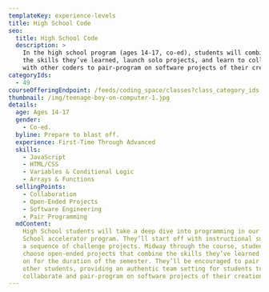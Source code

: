 ```yaml
---
templateKey: experience-levels
title: High School Code
seo:
  title: High School Code
  description: >
    In the high school program (ages 14-17, co-ed), students will combine all
    the skills they’ve learned, launch solo projects, and learn to collaborate
    with other coders to pair-program on software projects of their creation.
categoryIds:
  - 49
courseOfferingEndpoint: /feeds/coding_space/classes?class_category_ids[]=49
thumbnail: /img/teenage-boy-on-computer-1.jpg
details:
  age: Ages 14-17
  gender:
    - Co-ed.
  byline: Prepare to blast off.
  experience: First-Time Through Advanced
  skills:
    - JavaScript
    - HTML/CSS
    - Variables & Conditional Logic
    - Arrays & Functions
  sellingPoints:
    - Collaboration
    - Open-Ended Projects
    - Software Engineering
    - Pair Programming
  mdContent:
    High School students will take a deep dive into programming in our High
    School accelerator program. They’ll start off with instructional support on
    a sequence of challenge projects. Midway through the course, students will
    choose open-ended projects that combine the skills they’ve learned to work
    on for the duration of the semester. They’ll be encouraged to pair up with
    other students, providing an authentic team setting for students to
    collaborate and pair-program on software projects of their creation.
---
```

